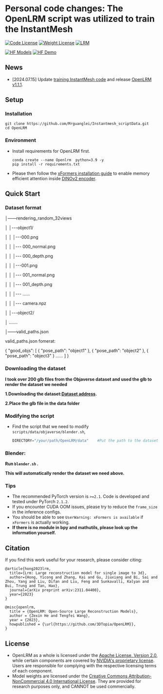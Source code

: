 # Personal code changes: The OpenLRM script was utilized to train the InstantMesh

[![Code License](https://img.shields.io/badge/Code%20License-Apache_2.0-yellow.svg)](LICENSE)
[![Weight License](https://img.shields.io/badge/Weight%20License-CC%20By%20NC%204.0-red)](LICENSE_WEIGHT)
[![LRM](https://img.shields.io/badge/LRM-Arxiv%20Link-green)](https://arxiv.org/abs/2311.04400)

[![HF Models](https://img.shields.io/badge/Models-Huggingface%20Models-bron)](https://huggingface.co/zxhezexin)
[![HF Demo](https://img.shields.io/badge/Demo-Huggingface%20Demo-blue)](https://huggingface.co/spaces/zxhezexin/OpenLRM)




## News

- [2024.07.15] Update [training  InstantMesh  code](scripts/data/objaverse/blender_script.py) and release [OpenLRM v1.1.1](https://github.com/3DTopia/OpenLRM/releases/tag/v1.1.1).





## Setup

### Installation
```
git clone https://github.com/Mrguanglei/Instantmesh_scriptData.git
cd OpenLRM
```

### Environment
- Install requirements for OpenLRM first.
  ```
  conda create --name Openlrm  python=3.9 -y
  pip install -r requirements.txt
  ```
- Please then follow the [xFormers installation guide](https://github.com/facebookresearch/xformers?tab=readme-ov-file#installing-xformers) to enable memory efficient attention inside [DINOv2 encoder](openlrm/models/encoders/dinov2/layers/attention.py).

## Quick Start

### Dataset format 

│——rendering_random_32views

│       │---object1/

│       │      │---000.png

│       │      │--- 000_normal.png

│       │      │--- 000_depth.png

│       │      │---001.png

│       │      │--- 001_normal.png

│       │      │--- 001_depth.png

│       │      │--- ......

│       │      │--- camera.npz

│       │---object2/

│      .......

│——valid_paths.json



valid_paths.json fomerat:

{  "good_objs": [    {      "pose_path": "object1"    },    {      "pose_path": "object2"    },    {      "pose_path": "object3"    }  ......  ] }



### Downloading the dataset 

**I took over 200 glb files from the Objaverse dataset and used the glb to render the dataset we needed**

**1.Downloading the dataset:[Dataset address](https://drive.google.com/drive/folders/1_s1W8Pq_1D5xouvefREFHSRgawHqefJR).**

**2.Place the glb file in the data folder**



### Modifying the script
- Find the script that we need to modify `scripts/data/objaverse/blender.sh`, 

  ```py	
  DIRECTORY="/your/path/OpenLRM/data"    #Put the path to the dataset file you downloaded here
  ```

  

### Blender:

**Run `blender.sh` .**

**This will automatically render the dataset we need above.**

### Tips
- The recommended PyTorch version is `>=2.1`. Code is developed and tested under PyTorch `2.1.2`.
- If you encounter CUDA OOM issues, please try to reduce the `frame_size` in the inference configs.
- You should be able to see `UserWarning: xFormers is available` if `xFormers` is actually working.
- **If there is no module in bpy and mathutils, please look up the information yourself.**



## Citation

If you find this work useful for your research, please consider citing:
```
@article{hong2023lrm,
  title={Lrm: Large reconstruction model for single image to 3d},
  author={Hong, Yicong and Zhang, Kai and Gu, Jiuxiang and Bi, Sai and Zhou, Yang and Liu, Difan and Liu, Feng and Sunkavalli, Kalyan and Bui, Trung and Tan, Hao},
  journal={arXiv preprint arXiv:2311.04400},
  year={2023}
}
```

```
@misc{openlrm,
  title = {OpenLRM: Open-Source Large Reconstruction Models},
  author = {Zexin He and Tengfei Wang},
  year = {2023},
  howpublished = {\url{https://github.com/3DTopia/OpenLRM}},
}
```

## License

- OpenLRM as a whole is licensed under the [Apache License, Version 2.0](LICENSE), while certain components are covered by [NVIDIA's proprietary license](LICENSE_NVIDIA). Users are responsible for complying with the respective licensing terms of each component.
- Model weights are licensed under the [Creative Commons Attribution-NonCommercial 4.0 International License](LICENSE_WEIGHT). They are provided for research purposes only, and CANNOT be used commercially.
